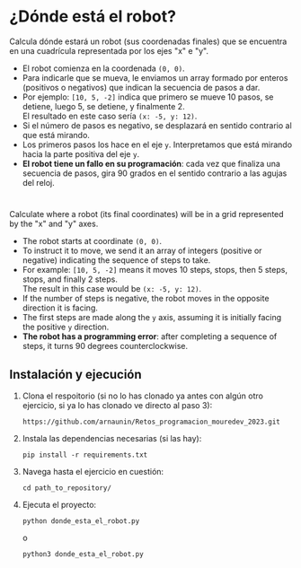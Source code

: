 # ¿Dónde está el robot?

Calcula dónde estará un robot (sus coordenadas finales) que se encuentra en una cuadrícula representada por los ejes "x" e "y".

- El robot comienza en la coordenada `(0, 0)`.
- Para indicarle que se mueva, le enviamos un array formado por enteros (positivos o negativos) que indican la secuencia de pasos a dar.
- Por ejemplo: `[10, 5, -2]` indica que primero se mueve 10 pasos, se detiene, luego 5, se detiene, y finalmente 2.  
  El resultado en este caso sería `(x: -5, y: 12)`.
- Si el número de pasos es negativo, se desplazará en sentido contrario al que está mirando.
- Los primeros pasos los hace en el eje `y`. Interpretamos que está mirando hacia la parte positiva del eje `y`.
- **El robot tiene un fallo en su programación**: cada vez que finaliza una secuencia de pasos, gira 90 grados en el sentido contrario a las agujas del reloj.

#

Calculate where a robot (its final coordinates) will be in a grid represented by the "x" and "y" axes.

- The robot starts at coordinate `(0, 0)`.
- To instruct it to move, we send it an array of integers (positive or negative) indicating the sequence of steps to take.
- For example: `[10, 5, -2]` means it moves 10 steps, stops, then 5 steps, stops, and finally 2 steps.  
  The result in this case would be `(x: -5, y: 12)`.
- If the number of steps is negative, the robot moves in the opposite direction it is facing.
- The first steps are made along the `y` axis, assuming it is initially facing the positive `y` direction.
- **The robot has a programming error**: after completing a sequence of steps, it turns 90 degrees counterclockwise.

## Instalación y ejecución
1. Clona el respoitorio (si no lo has clonado ya antes con algún otro ejercicio, si ya lo has clonado ve directo al paso 3):
   ```
   https://github.com/arnaunin/Retos_programacion_mouredev_2023.git
   ```
2. Instala las dependencias necesarias (si las hay):
   ```
   pip install -r requirements.txt
   ```
3. Navega hasta el ejercicio en cuestión:
   ```
   cd path_to_repository/
   ```
4. Ejecuta el proyecto:
   ```
   python donde_esta_el_robot.py
   ```
   o
   ```
   python3 donde_esta_el_robot.py
